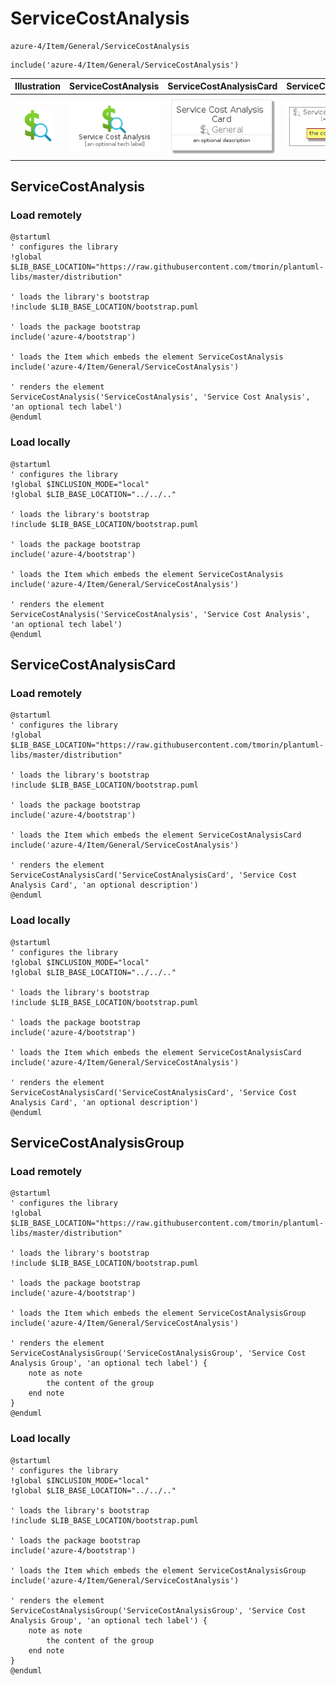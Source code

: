 # ServiceCostAnalysis


```text
azure-4/Item/General/ServiceCostAnalysis
```

```text
include('azure-4/Item/General/ServiceCostAnalysis')
```



| Illustration | ServiceCostAnalysis | ServiceCostAnalysisCard | ServiceCostAnalysisGroup |
| :---: | :---: | :---: | :---: |
| ![illustration for Illustration](../../../azure-4/Item/General/ServiceCostAnalysis.png) | ![illustration for ServiceCostAnalysis](../../../azure-4/Item/General/ServiceCostAnalysis.Local.png) | ![illustration for ServiceCostAnalysisCard](../../../azure-4/Item/General/ServiceCostAnalysisCard.Local.png) | ![illustration for ServiceCostAnalysisGroup](../../../azure-4/Item/General/ServiceCostAnalysisGroup.Local.png) |




## ServiceCostAnalysis

### Load remotely
```plantuml
@startuml
' configures the library
!global $LIB_BASE_LOCATION="https://raw.githubusercontent.com/tmorin/plantuml-libs/master/distribution"

' loads the library's bootstrap
!include $LIB_BASE_LOCATION/bootstrap.puml

' loads the package bootstrap
include('azure-4/bootstrap')

' loads the Item which embeds the element ServiceCostAnalysis
include('azure-4/Item/General/ServiceCostAnalysis')

' renders the element
ServiceCostAnalysis('ServiceCostAnalysis', 'Service Cost Analysis', 'an optional tech label')
@enduml
```

### Load locally
```plantuml
@startuml
' configures the library
!global $INCLUSION_MODE="local"
!global $LIB_BASE_LOCATION="../../.."

' loads the library's bootstrap
!include $LIB_BASE_LOCATION/bootstrap.puml

' loads the package bootstrap
include('azure-4/bootstrap')

' loads the Item which embeds the element ServiceCostAnalysis
include('azure-4/Item/General/ServiceCostAnalysis')

' renders the element
ServiceCostAnalysis('ServiceCostAnalysis', 'Service Cost Analysis', 'an optional tech label')
@enduml
```

## ServiceCostAnalysisCard

### Load remotely
```plantuml
@startuml
' configures the library
!global $LIB_BASE_LOCATION="https://raw.githubusercontent.com/tmorin/plantuml-libs/master/distribution"

' loads the library's bootstrap
!include $LIB_BASE_LOCATION/bootstrap.puml

' loads the package bootstrap
include('azure-4/bootstrap')

' loads the Item which embeds the element ServiceCostAnalysisCard
include('azure-4/Item/General/ServiceCostAnalysis')

' renders the element
ServiceCostAnalysisCard('ServiceCostAnalysisCard', 'Service Cost Analysis Card', 'an optional description')
@enduml
```

### Load locally
```plantuml
@startuml
' configures the library
!global $INCLUSION_MODE="local"
!global $LIB_BASE_LOCATION="../../.."

' loads the library's bootstrap
!include $LIB_BASE_LOCATION/bootstrap.puml

' loads the package bootstrap
include('azure-4/bootstrap')

' loads the Item which embeds the element ServiceCostAnalysisCard
include('azure-4/Item/General/ServiceCostAnalysis')

' renders the element
ServiceCostAnalysisCard('ServiceCostAnalysisCard', 'Service Cost Analysis Card', 'an optional description')
@enduml
```

## ServiceCostAnalysisGroup

### Load remotely
```plantuml
@startuml
' configures the library
!global $LIB_BASE_LOCATION="https://raw.githubusercontent.com/tmorin/plantuml-libs/master/distribution"

' loads the library's bootstrap
!include $LIB_BASE_LOCATION/bootstrap.puml

' loads the package bootstrap
include('azure-4/bootstrap')

' loads the Item which embeds the element ServiceCostAnalysisGroup
include('azure-4/Item/General/ServiceCostAnalysis')

' renders the element
ServiceCostAnalysisGroup('ServiceCostAnalysisGroup', 'Service Cost Analysis Group', 'an optional tech label') {
    note as note
        the content of the group
    end note
}
@enduml
```

### Load locally
```plantuml
@startuml
' configures the library
!global $INCLUSION_MODE="local"
!global $LIB_BASE_LOCATION="../../.."

' loads the library's bootstrap
!include $LIB_BASE_LOCATION/bootstrap.puml

' loads the package bootstrap
include('azure-4/bootstrap')

' loads the Item which embeds the element ServiceCostAnalysisGroup
include('azure-4/Item/General/ServiceCostAnalysis')

' renders the element
ServiceCostAnalysisGroup('ServiceCostAnalysisGroup', 'Service Cost Analysis Group', 'an optional tech label') {
    note as note
        the content of the group
    end note
}
@enduml
```

